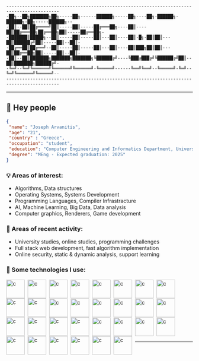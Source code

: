 ```
------------------------------------------------------------------------------------------
-██╗--██╗███████╗██╗-----██╗------██████╗-----██╗----██╗-██████╗-██████╗-██╗-----██████╗--
-██║--██║██╔════╝██║-----██║-----██╔═══██╗----██║----██║██╔═══██╗██╔══██╗██║-----██╔══██╗-
-███████║█████╗--██║-----██║-----██║---██║----██║-█╗-██║██║---██║██████╔╝██║-----██║--██║-
-██╔══██║██╔══╝--██║-----██║-----██║---██║----██║███╗██║██║---██║██╔══██╗██║-----██║--██║-
-██║--██║███████╗███████╗███████╗╚██████╔╝----╚███╔███╔╝╚██████╔╝██║--██║███████╗██████╔╝-
-╚═╝--╚═╝╚══════╝╚══════╝╚══════╝-╚═════╝------╚══╝╚══╝--╚═════╝-╚═╝--╚═╝╚══════╝╚═════╝--
------------------------------------------------------------------------------------------
```

---

## :wave:  Hey people

```json
{
 "name": "Joseph Arvanitis",
 "age": "21",
 "country" : "Greece", 
 "occupation": "student",
 "education": "Computer Engineering and Informatics Department, University of Patras", 
 "degree": "MEng - Expected graduation: 2025"
}
```



### :bulb:  Areas of interest:

- Algorithms, Data structures
- Operating Systems, Systems Development
- Programming Languages, Compiler Infrastracture
- AI, Machine Learning, Big Data, Data analysis
- Computer graphics, Renderers, Game development

### :thinking:  Areas of recent activity:

- University studies, online studies, programming challenges
- Full stack web development, fast algorithm implementation
- Online security, static & dynamic analysis, support learning

### :robot:  Some technologies I use:

<!-- TODO: When I upload some form of CV make the icons match it -->

<img align="left" alt="c" width="50px" style="padding-right: 5px;" src="https://cdn.jsdelivr.net/gh/devicons/devicon/icons/c/c-original.svg" />
<img align="left" alt="c" width="50px" style="padding-right: 5px;" src="https://cdn.jsdelivr.net/gh/devicons/devicon/icons/cplusplus/cplusplus-original.svg" />
<img align="left" alt="c" width="50px" style="padding-right: 5px;" src="https://cdn.jsdelivr.net/gh/devicons/devicon/icons/python/python-original.svg" />
<img align="left" alt="c" width="50px" style="padding-right: 5px;" src="https://cdn.jsdelivr.net/gh/devicons/devicon/icons/julia/julia-original.svg" />
<img align="left" alt="c" width="50px" style="padding-right: 5px;" src="https://cdn.jsdelivr.net/gh/devicons/devicon/icons/mysql/mysql-original.svg" />
<img align="left" alt="c" width="50px" style="padding-right: 5px;" src="https://cdn.jsdelivr.net/gh/devicons/devicon/icons/latex/latex-original.svg" />
<img align="left" alt="c" width="50px" style="padding-right: 5px;" src="https://cdn.jsdelivr.net/gh/devicons/devicon/icons/markdown/markdown-original.svg" />
<img align="left" alt="c" width="50px" style="padding-right: 5px;" src="https://cdn.jsdelivr.net/gh/devicons/devicon/icons/html5/html5-original.svg" />
<img align="left" alt="c" width="50px" style="padding-right: 5px;" src="https://cdn.jsdelivr.net/gh/devicons/devicon/icons/css3/css3-original.svg" />
<img align="left" alt="c" width="50px" style="padding-right: 5px;" src="https://cdn.jsdelivr.net/gh/devicons/devicon/icons/javascript/javascript-original.svg" />
<br><br><br>
<img align="left" alt="c" width="50px" style="padding-right: 5px;" src="https://cdn.jsdelivr.net/gh/devicons/devicon/icons/unity/unity-original.svg" />
<img align="left" alt="c" width="50px" style="padding-right: 5px;" src="https://cdn.jsdelivr.net/gh/devicons/devicon/icons/unrealengine/unrealengine-original.svg" />
<img align="left" alt="c" width="50px" style="padding-right: 5px;" src="https://cdn.jsdelivr.net/gh/devicons/devicon/icons/pandas/pandas-original.svg" />
<img align="left" alt="c" width="50px" style="padding-right: 5px;" src="https://cdn.jsdelivr.net/gh/devicons/devicon/icons/numpy/numpy-original.svg" />
<img align="left" alt="c" width="50px" style="padding-right: 5px;" src="https://cdn.jsdelivr.net/gh/devicons/devicon/icons/pytorch/pytorch-original.svg" />
<img align="left" alt="c" width="50px" style="padding-right: 5px;" src="https://cdn.jsdelivr.net/gh/devicons/devicon/icons/pytest/pytest-original.svg" />
<img align="left" alt="c" width="50px" style="padding-right: 5px;" src="https://cdn.jsdelivr.net/gh/devicons/devicon/icons/tensorflow/tensorflow-original.svg" />
<img align="left" alt="c" width="50px" style="padding-right: 5px;" src="https://cdn.jsdelivr.net/gh/devicons/devicon/icons/flask/flask-original.svg" />
<img align="left" alt="c" width="50px" style="padding-right: 5px;" src="https://cdn.jsdelivr.net/gh/devicons/devicon/icons/fastapi/fastapi-original.svg" />
<img align="left" alt="c" width="50px" style="padding-right: 5px;" src="https://cdn.jsdelivr.net/gh/devicons/devicon/icons/sqlalchemy/sqlalchemy-original.svg" />
<br><br><br>
<img align="left" alt="c" width="50px" style="padding-right: 5px;" src="https://cdn.jsdelivr.net/gh/devicons/devicon/icons/bash/bash-original.svg" />
<img align="left" alt="c" width="50px" style="padding-right: 5px;" src="https://cdn.jsdelivr.net/gh/devicons/devicon/icons/git/git-original.svg" />
<img align="left" alt="c" width="50px" style="padding-right: 5px;" src="https://cdn.jsdelivr.net/gh/devicons/devicon/icons/github/github-original.svg" />
<img align="left" alt="c" width="50px" style="padding-right: 5px;" src="https://cdn.jsdelivr.net/gh/devicons/devicon/icons/cmake/cmake-original.svg" />
<img align="left" alt="c" width="50px" style="padding-right: 5px;" src="https://cdn.jsdelivr.net/gh/devicons/devicon/icons/linux/linux-original.svg" />
<img align="left" alt="c" width="50px" style="padding-right: 5px;" src="https://cdn.jsdelivr.net/gh/devicons/devicon/icons/docker/docker-original.svg" />
<img align="left" alt="c" width="50px" style="padding-right: 5px;" src="https://cdn.jsdelivr.net/gh/devicons/devicon/icons/nginx/nginx-original.svg" />
<img align="left" alt="c" width="50px" style="padding-right: 5px;" src="https://cdn.jsdelivr.net/gh/devicons/devicon/icons/nodejs/nodejs-original.svg" />
<img align="left" alt="c" width="50px" style="padding-right: 5px;" src="https://cdn.jsdelivr.net/gh/devicons/devicon/icons/vscode/vscode-original.svg" />
<img align="left" alt="c" width="50px" style="padding-right: 5px;" src="https://cdn.jsdelivr.net/gh/devicons/devicon/icons/vim/vim-original.svg" />
<br><br><br>

---

